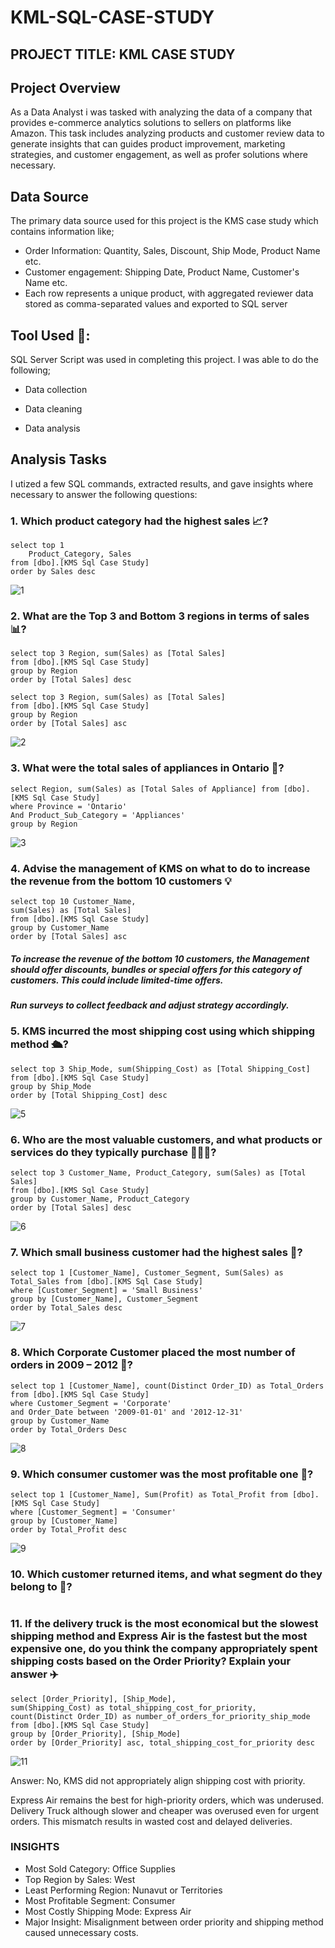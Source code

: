 # KML-SQL-CASE-STUDY
## PROJECT TITLE: KML CASE STUDY

## Project Overview 
As a Data Analyst i was tasked with analyzing the data of a company that provides e-commerce analytics solutions to sellers on platforms like Amazon. This task includes analyzing products and customer review data to generate insights that can guides product improvement, marketing strategies, and customer engagement, as well as profer solutions where necessary.

## Data Source
The primary data source used for this project is the KMS case study which contains information like;
- Order Information: Quantity, Sales, Discount, Ship Mode, Product Name etc.
- Customer engagement: Shipping Date, Product Name, Customer's Name etc.
- Each row represents a unique product, with aggregated reviewer data stored as comma-separated values and exported to SQL server

## Tool Used 💾:
SQL Server Script was used in completing this project. I was able to do the following;

- Data collection

- Data cleaning

- Data analysis

## Analysis Tasks
I utized a few SQL commands, extracted results, and gave insights where necessary to answer the following questions:

### 1. Which product category had the highest sales 📈?
~~~
select top 1
	Product_Category, Sales
from [dbo].[KMS Sql Case Study]
order by Sales desc
~~~
![1](https://github.com/user-attachments/assets/448a96cc-9216-4199-aecf-8307650dbe6a)

### 2. What are the Top 3 and Bottom 3 regions in terms of sales 📊?
~~~
select top 3 Region, sum(Sales) as [Total Sales]
from [dbo].[KMS Sql Case Study]
group by Region
order by [Total Sales] desc

select top 3 Region, sum(Sales) as [Total Sales]
from [dbo].[KMS Sql Case Study]
group by Region
order by [Total Sales] asc
~~~
![2](https://github.com/user-attachments/assets/d29c905d-e329-4dce-8eed-50bfbb5eae98)

### 3. What were the total sales of appliances in Ontario 🧰?
~~~
select Region, sum(Sales) as [Total Sales of Appliance] from [dbo].[KMS Sql Case Study]
where Province = 'Ontario'
And Product_Sub_Category = 'Appliances'
group by Region
~~~
![3](https://github.com/user-attachments/assets/7c830c6e-818b-4e75-be90-02bfc20bb549)

### 4. Advise the management of KMS on what to do to increase the revenue from the bottom 10 customers 💡
~~~
select top 10 Customer_Name,
sum(Sales) as [Total Sales]
from [dbo].[KMS Sql Case Study]
group by Customer_Name
order by [Total Sales] asc
~~~
##### To increase the revenue of the bottom 10 customers, the Management should offer discounts, bundles or special offers for this category of customers. This could include limited-time offers.
##### Run surveys to collect feedback and adjust strategy accordingly.

### 5. KMS incurred the most shipping cost using which shipping method 🛳️?
~~~
select top 3 Ship_Mode, sum(Shipping_Cost) as [Total Shipping_Cost]
from [dbo].[KMS Sql Case Study]
group by Ship_Mode
order by [Total Shipping_Cost] desc
~~~
![5](https://github.com/user-attachments/assets/e38c30f0-e6bc-49d4-8163-9046a640abd9)

### 6. Who are the most valuable customers, and what products or services do they typically purchase 🧑‍🤝‍🧑?
~~~
select top 3 Customer_Name, Product_Category, sum(Sales) as [Total Sales]
from [dbo].[KMS Sql Case Study]
group by Customer_Name, Product_Category
order by [Total Sales] desc
~~~
![6](https://github.com/user-attachments/assets/805322b7-20ce-4ba9-821d-99953cde4597)

### 7. Which small business customer had the highest sales 🏦?
~~~
select top 1 [Customer_Name], Customer_Segment, Sum(Sales) as Total_Sales from [dbo].[KMS Sql Case Study]
where [Customer_Segment] = 'Small Business'
group by [Customer_Name], Customer_Segment
order by Total_Sales desc
~~~
![7](https://github.com/user-attachments/assets/15ecfaea-b787-49ad-8ae8-911aff442363)

### 8. Which Corporate Customer placed the most number of orders in 2009 – 2012 📆?
~~~
select top 1 [Customer_Name], count(Distinct Order_ID) as Total_Orders
from [dbo].[KMS Sql Case Study]
where Customer_Segment = 'Corporate'
and Order_Date between '2009-01-01' and '2012-12-31'
group by Customer_Name
order by Total_Orders Desc
~~~
![8](https://github.com/user-attachments/assets/a00eb105-7437-490f-939e-6bb33bcc2c97)

### 9. Which consumer customer was the most profitable one 🤑?
~~~
select top 1 [Customer_Name], Sum(Profit) as Total_Profit from [dbo].[KMS Sql Case Study]
where [Customer_Segment] = 'Consumer'
group by [Customer_Name]
order by Total_Profit desc
~~~
![9](https://github.com/user-attachments/assets/519ed9a1-3bc3-44a7-b62e-1f5c49ebe1f7)

### 10. Which customer returned items, and what segment do they belong to 📲?
~~~

~~~

### 11. If the delivery truck is the most economical but the slowest shipping method and Express Air is the fastest but the most expensive one, do you think the company appropriately spent shipping costs based on the Order Priority? Explain your answer ✈️
~~~
select [Order_Priority], [Ship_Mode],
sum(Shipping_Cost) as total_shipping_cost_for_priority,
count(Distinct Order_ID) as number_of_orders_for_priority_ship_mode 
from [dbo].[KMS Sql Case Study]
group by [Order_Priority], [Ship_Mode]
order by [Order_Priority] asc, total_shipping_cost_for_priority desc
~~~
![11](https://github.com/user-attachments/assets/7ddb529a-89d8-4582-a699-ffe14688f2e5)

Answer: No, KMS did not appropriately align shipping cost with priority.

Express Air remains the best for high-priority orders, which was underused.
Delivery Truck although slower and cheaper was overused even for urgent orders.
This mismatch results in wasted cost and delayed deliveries.

### INSIGHTS
- Most Sold Category: Office Supplies
- Top Region by Sales: West
- Least Performing Region: Nunavut or Territories
- Most Profitable Segment: Consumer
- Most Costly Shipping Mode: Express Air
- Major Insight: Misalignment between order priority and shipping method caused unnecessary costs.
